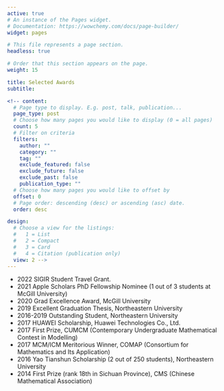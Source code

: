 ```yaml
---
active: true
# An instance of the Pages widget.
# Documentation: https://wowchemy.com/docs/page-builder/
widget: pages

# This file represents a page section.
headless: true

# Order that this section appears on the page.
weight: 15

title: Selected Awards
subtitle:

<!-- content:
  # Page type to display. E.g. post, talk, publication...
  page_type: post
  # Choose how many pages you would like to display (0 = all pages)
  count: 5
  # Filter on criteria
  filters:
    author: ""
    category: ""
    tag: ""
    exclude_featured: false
    exclude_future: false
    exclude_past: false
    publication_type: ""
  # Choose how many pages you would like to offset by
  offset: 0
  # Page order: descending (desc) or ascending (asc) date.
  order: desc

design:
  # Choose a view for the listings:
  #   1 = List
  #   2 = Compact
  #   3 = Card
  #   4 = Citation (publication only)
  view: 2 -->
---
```


[//]: # (# - 2021 [Outstanding PhD Dissertation]&#40;https://www.media.mit.edu/posts/natasha-jaques-best-phd-award/?fbclid=IwAR0dT73P4HeNolVWSFRwYAxrKaPl3pDoDw3CItIUE-5rlB5437y0C7-fYvI&#41; from the international [Association for the Advancement of Affective Computing]&#40;https://aaac.world/&#41;)

[//]: # (# - 2021 [Best of Collection]&#40;./publication/personalized-multitask-learning-for-predicting-tomorrows-mood-stress-a/&#41; in the journal IEEE Transactions on Affective Computing &#40;[impact factor: 10.5]&#40;https://ieeexplore.ieee.org/xpl/RecentIssue.jsp?punumber=5165369&#41;&#41;)

[//]: # (# - 2021 [C3.ai Digital Transformation Institute AI for Energy and Climate Security Awards]&#40;https://c3dti.ai/c3-announces-energy-climate-awards/&#41; funded our grant proposal, "Offline Reinforcement Learning for Energy-Efficient Power Grids")

[//]: # (# - 2020 [Best Paper]&#40;./publication/learning-social-learning&#41; at the NeurIPS Workshop on Cooperative AI )

[//]: # (# - 2019 [Best Paper Honourable Mention]&#40;./publication/social-influence-as-intrinsic-motivation-for-multiagent-deep-reinforce/&#41; at the International Conference on Machine Learning &#40;ICML&#41; 2019)

[//]: # (# - 2019 [Rising Stars in EECS]&#40;https://www.eecs.mit.edu/news-events/announcements/mits-rising-stars-eecs-2019&#41; [Pitch Competition Winner]&#40;https://publish.illinois.edu/rising-stars/&#41;)

[//]: # (# - 2019 [Best Paper Nominee]&#40;./publication/hierarchical-reinforcement-learning-for-opendomain-dialog/&#41; at the NeurIPS Workshop on Conversational AI)

[//]: # (# - 2017 [Centennial Alumni of Distinction]&#40;https://campioncollege.ca/resources/natasha-jaques/&#41; at Campion College )

[//]: # (# - 2016 [Best Paper]&#40;./publication/personalized-multitask-learning-for-predicting-tomorrows-mood-stress-a/&#41; at the NeurIPS Workshop on ML for Healthcare)

[//]: # (# - 2016 [Best Demo]&#40;publication/interactive-musical-improvisation-with-magenta/&#41; at Neural Information Processing Systems &#40;NeurIPS&#41; 2016)


- 2022 SIGIR Student Travel Grant.
- 2021 Apple Scholars PhD Fellowship Nominee (1 out of 3 students at McGill University)
- 2020 Grad Excellence Award, McGill University
- 2019 Excellent Graduation Thesis, Northeastern University
- 2016-2019 Outstanding Student, Northeastern University
- 2017 HUAWEI Scholarship, Huawei Technologies Co., Ltd.
- 2017 First Prize, CUMCM (Contemporary Undergraduate Mathematical Contest in Modelling)
- 2017 MCM/ICM Meritorious Winner, COMAP (Consortium for Mathematics and Its Application)
- 2016 Yao Tianshun Scholarship (2 out of 250 students), Northeastern University
- 2014 First Prize (rank 18th in Sichuan Province), CMS (Chinese Mathematical Association)